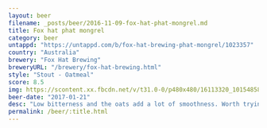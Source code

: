 ```yaml
---
layout: beer
filename: _posts/beer/2016-11-09-fox-hat-phat-mongrel.md
title: Fox hat phat mongrel
category: beer
untappd: "https://untappd.com/b/fox-hat-brewing-phat-mongrel/1023357"
country: "Australia"
brewery: "Fox Hat Brewing"
breweryURL: "/brewery/fox-hat-brewing.html"
style: "Stout - Oatmeal"
score: 8.5
img: https://scontent.xx.fbcdn.net/v/t31.0-0/p480x480/16113320_10154858222618745_215658299512381499_o.jpg?_nc_cat=106&_nc_ohc=KNp942ANFE4AQlsF3oR_23P1f9Xh9YMp4uJ1GT-9usuPc0pFIfjmV-UBw&_nc_ht=scontent.xx&oh=dd4105f600b131322b2c3f1c907e1c07&oe=5E7C2A30
beer-date: "2017-01-21"
desc: "Low bitterness and the oats add a lot of smoothness. Worth trying even if you're not a fan of stouts. As it goes down the creaminess becomes more evident"
permalink: /beer/:title.html
---
```

